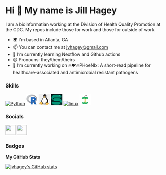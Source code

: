 <!-- **jvhagey/jvhagey** is a ✨ _special_ ✨ repository because its `README.md` (this file) appears on your GitHub profile. -->


Hi 👋 My name is Jill Hagey
===========================

I am a bioinformatian working at the Division of Health Quality Promotion at the CDC. My repos include those for work and those for outside of work.

* 🌍  I'm based in Atlanta, GA
* 📫  You can contact me at [jvhagey@gmail.com](mailto:jvhagey@gmail.com)
* 🌱 I’m currently learning Nextflow and Github actions
* 😄 Pronouns: they/them/theirs
* 🔭 I’m currently working on 🔥🐦🔥PHoeNIx: A short-read pipeline for healthcare-associated and antimicrobial resistant pathogens
<!-- - 🔭 I’m currently working on ... 
- ⚡ Fun fact: ... -->

### Skills

<p align="left">
<a href="https://www.python.org/" target="_blank" rel="noreferrer"><img src="https://raw.githubusercontent.com/danielcranney/readme-generator/main/public/icons/skills/python-colored.svg" width="36" height="36" alt="Python" /></a>
<a href="" target="_blank" rel="noreferrer"><img src="https://github.com/jvhagey/jvhagey/blob/main/R.PNG" width="36" height="36" alt="R" /></a>
<a href="" target="_blank" rel="noreferrer"><img src="https://github.com/jvhagey/jvhagey/blob/main/linux.jpg" width="36" height="36" alt="linux" /></a>
<a href="" target="_blank" rel="noreferrer"><img src="https://github.com/jvhagey/jvhagey/blob/main/snakemake.PNG" width="36" height="36" alt="linux" /></a>
<a href="" target="_blank" rel="noreferrer"><img src="https://raw.githubusercontent.com/nextflow-io/trademark/master/nextflow-icon-128x128.png" width="36" height="36" alt="linux" /></a> 
<a href="" target="_blank" rel="noreferrer"><img src="https://github.com/jvhagey/jvhagey/blob/main/nf-core-logo.png" width="36" height="36" alt="linux" /></a>
</p>

### Socials

<p align="left"> <a href="https://www.github.com/jvhagey" target="_blank" rel="noreferrer"><img src="https://raw.githubusercontent.com/danielcranney/readme-generator/main/public/icons/socials/github.svg" width="32" height="32" /></a> <a href="https://www.linkedin.com/in/jillhagey" target="_blank" rel="noreferrer"><img src="https://raw.githubusercontent.com/danielcranney/readme-generator/main/public/icons/socials/linkedin.svg" width="32" height="32" /></a></p>

### Badges

<b>My GitHub Stats</b>

<a href="http://www.github.com/jvhagey"><img src="https://github-readme-stats.vercel.app/api?username=jvhagey&show_icons=true&hide=&count_private=true&title_color=0891b2&text_color=ffffff&icon_color=0891b2&bg_color=1c1917&hide_border=true&show_icons=true" alt="jvhagey's GitHub stats" /></a>

